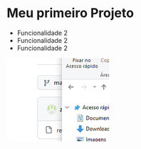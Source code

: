 # Meu primeiro Projeto


* Funcionalidade 2
* Funcionalidade 2
* Funcionalidade 2
  
![Exemplo 1](/imagens/Teste.png)
